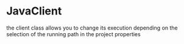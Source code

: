 # JavaClient
the client class allows you to change its execution depending on the selection of the running path in the project properties
